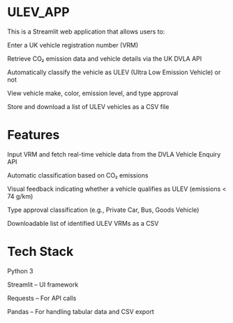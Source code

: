 # ULEV_APP
This is a Streamlit web application that allows users to:

Enter a UK vehicle registration number (VRM)

Retrieve CO₂ emission data and vehicle details via the UK DVLA API

Automatically classify the vehicle as ULEV (Ultra Low Emission Vehicle) or not

View vehicle make, color, emission level, and type approval

Store and download a list of ULEV vehicles as a CSV file

# Features
Input VRM and fetch real-time vehicle data from the DVLA Vehicle Enquiry API

Automatic classification based on CO₂ emissions

Visual feedback indicating whether a vehicle qualifies as ULEV (emissions < 74 g/km)

Type approval classification (e.g., Private Car, Bus, Goods Vehicle)

Downloadable list of identified ULEV VRMs as a CSV

# Tech Stack

Python 3

Streamlit – UI framework

Requests – For API calls

Pandas – For handling tabular data and CSV export
